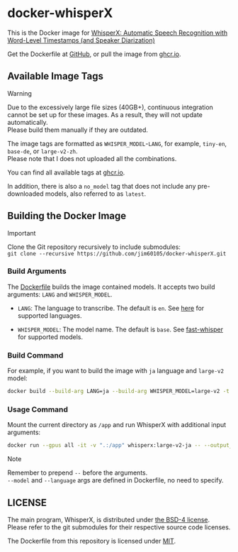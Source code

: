 # docker-whisperX

This is the Docker image for [WhisperX: Automatic Speech Recognition with Word-Level Timestamps (and Speaker Diarization)](https://github.com/m-bain/whisperX)

Get the Dockerfile at [GitHub](https://github.com/jim60105/docker-whisperX), or pull the image from [ghcr.io](https://ghcr.io/jim60105/whisperx).

## Available Image Tags

> [!WARNING]
> Due to the excessively large file sizes (40GB+), continuous integration cannot be set up for these images. As a result, they will not update automatically.\
> Please build them manually if they are outdated.

The image tags are formatted as `WHISPER_MODEL`-`LANG`, for example, `tiny-en`, `base-de`, or `large-v2-zh`.\
Please note that I does not uploaded all the combinations.

You can find all available tags at [ghcr.io](https://ghcr.io/jim60105/whisperx).

In addition, there is also a `no_model` tag that does not include any pre-downloaded models, also referred to as `latest`.

## Building the Docker Image

> [!IMPORTANT]
> Clone the Git repository recursively to include submodules:\
> `git clone --recursive https://github.com/jim60105/docker-whisperX.git`

### Build Arguments

The [Dockerfile](https://github.com/jim60105/docker-whisperX/blob/master/Dockerfile) builds the image contained models. It accepts two build arguments: `LANG` and `WHISPER_MODEL`.

- `LANG`: The language to transcribe. The default is `en`. See [here](https://github.com/jim60105/docker-whisperX/blob/master/load_align_model.py) for supported languages.

- `WHISPER_MODEL`: The model name. The default is `base`. See [fast-whisper](https://huggingface.co/guillaumekln) for supported models.

### Build Command

For example, if you want to build the image with `ja` language and `large-v2` model:

```bash
docker build --build-arg LANG=ja --build-arg WHISPER_MODEL=large-v2 -t whisperx:large-v2-ja .
```

### Usage Command

Mount the current directory as `/app` and run WhisperX with additional input arguments:

```bash
docker run --gpus all -it -v ".:/app" whisperx:large-v2-ja -- --output_format srt audio.mp3
```

> [!NOTE]
> Remember to prepend `--` before the arguments.\
> `--model` and `--language` args are defined in Dockerfile, no need to specify.

## LICENSE

The main program, WhisperX, is distributed under [the BSD-4 license](https://github.com/m-bain/whisperX/blob/main/LICENSE).\
Please refer to the git submodules for their respective source code licenses.

The Dockerfile from this repository is licensed under [MIT](/LICENSE).
